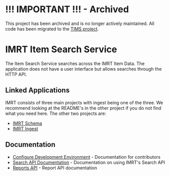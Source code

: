 # !!! IMPORTANT !!! - Archived
This project has been archived and is no longer actively maintained.  All code has been migrated to the [TIMS project](https://github.com/SmarterApp/TIMS).

# IMRT Item Search Service

The Item Search Service searches across the IMRT Item Data.  The application does not have a user interface but allows searches through the HTTP API.

## Linked Applications
IMRT consists of three main projects with ingest being one of the three.  We recommend looking at the README's in the other project if you do not find what you need here.  The other two projects are:

* [IMRT Schema](https://github.com/SmarterApp/AP_IMRT_Schema)
* [IMRT Ingest](https://github.com/SmarterApp/AP_IMRT_ItemIngestService)

## Documentation
* [Configure Development Environment](docs/configure_development.md) - Documentation for contributors
* [Search API Documentation](docs/Item_Search_Service_API.md) - Documentation on using IMRT's Search API
* [Reports API](docs/reports.md) - Report API documentation